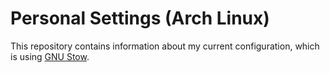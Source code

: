 # Personal Settings (Arch Linux)
This repository contains information about my current configuration, which is
using [GNU Stow](https://www.gnu.org/software/stow/).

